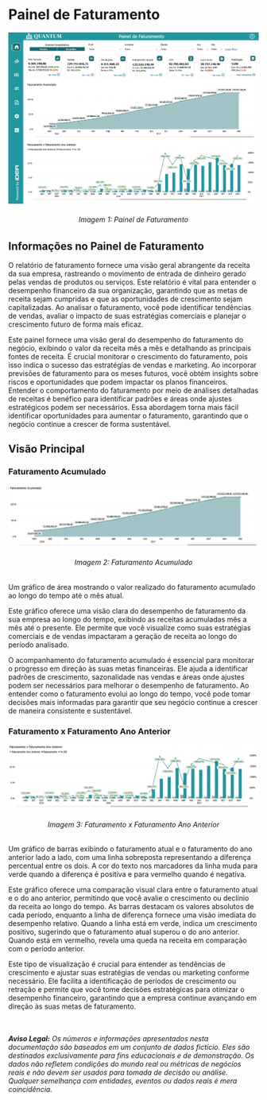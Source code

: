 # Painel de Faturamento

<p><div align="center">
  <img src="../../assets/fat.png" alt="Faturamento">
  <h6>Imagem 1: Painel de Faturamento</h6>
</div></p>

## Informações no Painel de Faturamento

O relatório de faturamento fornece uma visão geral abrangente da receita da sua empresa, rastreando o movimento de entrada de dinheiro gerado pelas vendas de produtos ou serviços. Este relatório é vital para entender o desempenho financeiro da sua organização, garantindo que as metas de receita sejam cumpridas e que as oportunidades de crescimento sejam capitalizadas. Ao analisar o faturamento, você pode identificar tendências de vendas, avaliar o impacto de suas estratégias comerciais e planejar o crescimento futuro de forma mais eficaz.

Este painel fornece uma visão geral do desempenho do faturamento do negócio, exibindo o valor da receita mês a mês e detalhando as principais fontes de receita. É crucial monitorar o crescimento do faturamento, pois isso indica o sucesso das estratégias de vendas e marketing. Ao incorporar previsões de faturamento para os meses futuros, você obtém insights sobre riscos e oportunidades que podem impactar os planos financeiros. Entender o comportamento do faturamento por meio de análises detalhadas de receitas é benéfico para identificar padrões e áreas onde ajustes estratégicos podem ser necessários. Essa abordagem torna mais fácil identificar oportunidades para aumentar o faturamento, garantindo que o negócio continue a crescer de forma sustentável.

## Visão Principal

### Faturamento Acumulado

<p><div align="center">
  <img src="../../assets/fat_home_acumulado.png" alt="Faturamento Acumulado">
  <h6>Imagem 2: Faturamento Acumulado</h6>
</div></p>

Um gráfico de área mostrando o valor realizado do faturamento acumulado ao longo do tempo até o mês atual.

Este gráfico oferece uma visão clara do desempenho de faturamento da sua empresa ao longo do tempo, exibindo as receitas acumuladas mês a mês até o presente. Ele permite que você visualize como suas estratégias comerciais e de vendas impactaram a geração de receita ao longo do período analisado.

O acompanhamento do faturamento acumulado é essencial para monitorar o progresso em direção às suas metas financeiras. Ele ajuda a identificar padrões de crescimento, sazonalidade nas vendas e áreas onde ajustes podem ser necessários para melhorar o desempenho de faturamento. Ao entender como o faturamento evolui ao longo do tempo, você pode tomar decisões mais informadas para garantir que seu negócio continue a crescer de maneira consistente e sustentável.

### Faturamento x Faturamento Ano Anterior

<p><div align="center">
  <img src="../../assets/fat_home_anoant.png" alt="Faturamento Ano">
  <h6>Imagem 3: Faturamento x Faturamento Ano Anterior</h6>
</div></p>

Um gráfico de barras exibindo o faturamento atual e o faturamento do ano anterior lado a lado, com uma linha sobreposta representando a diferença percentual entre os dois. A cor do texto nos marcadores da linha muda para verde quando a diferença é positiva e para vermelho quando é negativa.

Este gráfico oferece uma comparação visual clara entre o faturamento atual e o do ano anterior, permitindo que você avalie o crescimento ou declínio da receita ao longo do tempo. As barras destacam os valores absolutos de cada período, enquanto a linha de diferença fornece uma visão imediata do desempenho relativo. Quando a linha está em verde, indica um crescimento positivo, sugerindo que o faturamento atual superou o do ano anterior. Quando está em vermelho, revela uma queda na receita em comparação com o período anterior.

Este tipo de visualização é crucial para entender as tendências de crescimento e ajustar suas estratégias de vendas ou marketing conforme necessário. Ele facilita a identificação de períodos de crescimento ou retração e permite que você tome decisões estratégicas para otimizar o desempenho financeiro, garantindo que a empresa continue avançando em direção às suas metas de faturamento.


<br><br>
***Aviso Legal:** Os números e informações apresentados nesta documentação são baseados em um conjunto de dados fictício. Eles são destinados exclusivamente para fins educacionais e de demonstração. Os dados não refletem condições do mundo real ou métricas de negócios reais e não devem ser usados ​​para tomada de decisão ou análise. Qualquer semelhança com entidades, eventos ou dados reais é mera coincidência.*
